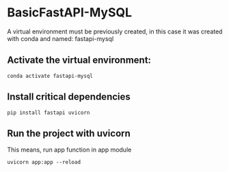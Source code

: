 # BasicFastAPI-MySQL

A virtual environment must be previously created, in this case it was created with conda and named: fastapi-mysql


## Activate the virtual environment:

```console
conda activate fastapi-mysql
```


## Install critical dependencies

```console
pip install fastapi uvicorn
```


## Run the project with uvicorn

This means, run app function in app module

```console
uvicorn app:app --reload
```



